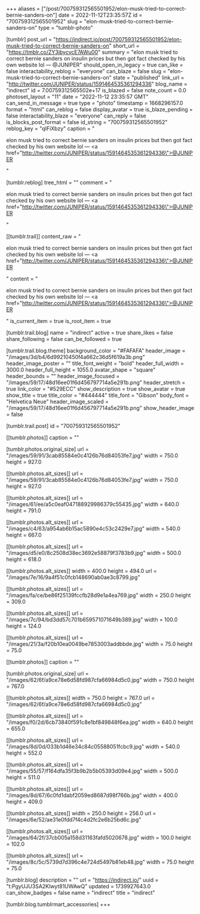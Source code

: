 +++
aliases = ["/post/700759312565501952/elon-musk-tried-to-correct-bernie-sanders-on"]
date = 2022-11-12T23:35:57Z
id = "700759312565501952"
slug = "elon-musk-tried-to-correct-bernie-sanders-on"
type = "tumblr-photo"

[tumblr]
post_url = "https://indirect.io/post/700759312565501952/elon-musk-tried-to-correct-bernie-sanders-on"
short_url = "https://tmblr.co/ZY3jbycvcE7AWu00"
summary = "elon musk tried to correct bernie sanders on insulin prices but then got fact checked by his own website lol — @JUNlPER"
should_open_in_legacy = true
can_like = false
interactability_reblog = "everyone"
can_blaze = false
slug = "elon-musk-tried-to-correct-bernie-sanders-on"
state = "published"
link_url = "http://twitter.com/JUNlPER/status/1591464535361294336"
blog_name = "indirect"
id = 7.00759312565502e+17
is_blazed = false
note_count = 0.0
photoset_layout = "11"
date = "2022-11-12 23:35:57 GMT"
can_send_in_message = true
type = "photo"
timestamp = 1668296157.0
format = "html"
can_reblog = false
display_avatar = true
is_blaze_pending = false
interactability_blaze = "everyone"
can_reply = false
is_blocks_post_format = false
id_string = "700759312565501952"
reblog_key = "qIFiXbzy"
caption = "<p>elon musk tried to correct bernie sanders on insulin prices but then got fact checked by his own website lol — <a href=\"http://twitter.com/JUNlPER/status/1591464535361294336\">@JUNlPER</a></p>"

[tumblr.reblog]
tree_html = ""
comment = "<p>elon musk tried to correct bernie sanders on insulin prices but then got fact checked by his own website lol — <a href=\"http://twitter.com/JUNlPER/status/1591464535361294336\">@JUNlPER</a></p>"

[[tumblr.trail]]
content_raw = "<p>elon musk tried to correct bernie sanders on insulin prices but then got fact checked by his own website lol — <a href=\"http://twitter.com/JUNlPER/status/1591464535361294336\">@JUNlPER</a></p>"
content = "<p>elon musk tried to correct bernie sanders on insulin prices but then got fact checked by his own website lol &mdash; <a href=\"http://twitter.com/JUNlPER/status/1591464535361294336\">@JUNlPER</a></p>"
is_current_item = true
is_root_item = true

[tumblr.trail.blog]
name = "indirect"
active = true
share_likes = false
share_following = false
can_be_followed = true

[tumblr.trail.blog.theme]
background_color = "#FAFAFA"
header_image = "/images/3d/b4/6d99210450f4a662c36d5f619a3b.png"
header_image_poster = ""
title_font_weight = "bold"
header_full_width = 3000.0
header_full_height = 1055.0
avatar_shape = "square"
header_bounds = ""
header_image_focused = "/images/59/17/48d16ee01f6d456797714a5e291b.png"
header_stretch = true
link_color = "#529ECC"
show_description = true
show_avatar = true
show_title = true
title_color = "#444444"
title_font = "Gibson"
body_font = "Helvetica Neue"
header_image_scaled = "/images/59/17/48d16ee01f6d456797714a5e291b.png"
show_header_image = false

[tumblr.trail.post]
id = "700759312565501952"

[[tumblr.photos]]
caption = ""

[tumblr.photos.original_size]
url = "/images/59/91/3cab85584e0c4126b76d84053fe7.jpg"
width = 750.0
height = 927.0

[[tumblr.photos.alt_sizes]]
url = "/images/59/91/3cab85584e0c4126b76d84053fe7.jpg"
width = 750.0
height = 927.0

[[tumblr.photos.alt_sizes]]
url = "/images/61/ee/a5c0eaf047188929986379c55435.jpg"
width = 640.0
height = 791.0

[[tumblr.photos.alt_sizes]]
url = "/images/c4/63/a954ab6b15ac5890e4c53c2429e7.jpg"
width = 540.0
height = 667.0

[[tumblr.photos.alt_sizes]]
url = "/images/d5/e0/8c2508d38ec3692e58879f3783b9.jpg"
width = 500.0
height = 618.0

[[tumblr.photos.alt_sizes]]
width = 400.0
height = 494.0
url = "/images/7e/16/9a4f51c0fcb148690ab0ae3c8799.jpg"

[[tumblr.photos.alt_sizes]]
url = "/images/fa/ce/be86f25139fccfb28d9e1a4ea769.jpg"
width = 250.0
height = 309.0

[[tumblr.photos.alt_sizes]]
url = "/images/7c/94/bd3dd57c701b659571071649b389.jpg"
width = 100.0
height = 124.0

[[tumblr.photos.alt_sizes]]
url = "/images/21/3a/f20b10ea0049be7853003addbbde.jpg"
width = 75.0
height = 75.0

[[tumblr.photos]]
caption = ""

[tumblr.photos.original_size]
url = "/images/62/6f/a9ce78e6d58fd987cfa66984d5c0.jpg"
width = 750.0
height = 767.0

[[tumblr.photos.alt_sizes]]
width = 750.0
height = 767.0
url = "/images/62/6f/a9ce78e6d58fd987cfa66984d5c0.jpg"

[[tumblr.photos.alt_sizes]]
url = "/images/f0/2d/6cb73840f591c8e1bf849848f6ea.jpg"
width = 640.0
height = 655.0

[[tumblr.photos.alt_sizes]]
url = "/images/8d/0d/033b1d46e34c84c05588051fcbc9.jpg"
width = 540.0
height = 552.0

[[tumblr.photos.alt_sizes]]
url = "/images/55/57/f164dfa35f3b9b2b5b05393d09e4.jpg"
width = 500.0
height = 511.0

[[tumblr.photos.alt_sizes]]
url = "/images/8d/67/6c0fd1dabf2059ed8687d98f766b.jpg"
width = 400.0
height = 409.0

[[tumblr.photos.alt_sizes]]
width = 250.0
height = 256.0
url = "/images/6e/52/ae31e0fdd7f4c4d2fc2e6b25bd6c.jpg"

[[tumblr.photos.alt_sizes]]
url = "/images/64/2f/37cb005a158d31163fafd5020678.jpg"
width = 100.0
height = 102.0

[[tumblr.photos.alt_sizes]]
url = "/images/8c/5c/5739d7d396c4e724d5497b81eb48.jpg"
width = 75.0
height = 75.0

[tumblr.blog]
description = ""
url = "https://indirect.io/"
uuid = "t:PgyUJU3SA2Klwyt81UWAwQ"
updated = 1739927643.0
can_show_badges = false
name = "indirect"
title = "indirect"

[tumblr.blog.tumblrmart_accessories]
+++
